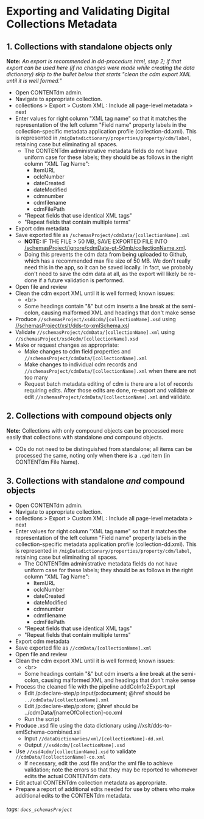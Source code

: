 # Exporting and Validating Digital Collections Metadata

## 1. Collections with standalone objects only
**Note:** *An export is recommended in dd-procedure.html, step 2; if that export can be used here (if no changes were made while creating the data dictionary) skip to the bullet below that starts "clean the cdm export XML until it is well formed."* 
- Open CONTENTdm admin.
- Navigate to appropriate collection.
- collections > Export > Custom XML : Include all page-level metadata > next
- Enter values for right column "XML tag name" so that it matches the representation of the left column "Field name" property labels in the collection-specific metadata application profile (collection-dd.xml). This is represented in `/migDatadictionary/properties/property/cdm/label`, retaining case but eliminating all spaces.
    - The CONTENTdm administrative metadata fields do not have uniform case for these labels; they should be as follows in the right column "XML Tag Name":
        - ItemURL
        - oclcNumber
        - dateCreated
        - dateModified
        - cdmnumber
        - cdmfilename
        - cdmFilePath
    - "Repeat fields that use identical XML tags"
    - "Repeat fields that contain multiple terms"
- Export cdm metadata
- Save exported file as `/schemasProject/cdmData/[collectionName].xml`
    - **NOTE:** IF THE FILE > 50 MB, SAVE EXPORTED FILE INTO [/schemasProject/ignore/cdmDate-gt-50mb/collectionName.xml]().
    - Doing this prevents the cdm data from being uploaded to Github, which has a recommended max file size of 50 MB. We don't really need this in the app, so it can be saved locally. In fact, we probably don't need to save the cdm data at all, as the export will likely be re-done if a future validation is performed.
- Open file and review
- Clean the cdm export XML until it is well formed; known issues:
    - \<br\>
    - Some headings contain "&" but cdm inserts a line break at the semi-colon, causing malformed XML and headings that don't make sense
- Produce `//schemasProject/xsd4cdm/[collectionName].xsd` using [//schemasProject/xslt/dds-to-xmlSchema.xsl]()
- Validate `//schemasProject/cdmData/[collectionName].xml` using `//schemasProject/xsd4cdm/[collectionName].xsd`
- Make or request changes as appropriate:
    - Make changes to cdm field properties and `//schemasProject/cdmData/[collectionName].xml`
    - Make changes to individual cdm records and `//schemasProject/cdmData/[collectionName].xml` when there are not too many
    - Request batch metadata editing of cdm is there are a lot of records requiring edits. After those edits are done, re-export and validate or edit `//schemasProject/cdmData/[collectionName].xml` and validate.

## 2. Collections with compound objects only
**Note:** Collections with only compound objects can be processed more easily that collections with standalone *and* compound objects.

- COs do not need to be distinguished from standalone; all items can be processed the same, noting only when there is a `.cpd` item (in CONTENTdm File Name).

## 3. Collections with standalone *and* compound objects
- Open CONTENTdm admin.
- Navigate to appropriate collection.
- collections > Export > Custom XML : Include all page-level metadata > next
- Enter values for right column "XML tag name" so that it matches the representation of the left column "Field name" property labels in the collection-specific metadata application profile (collection-dd.xml). This is represented in `/migDatadictionary/properties/property/cdm/label`, retaining case but eliminating all spaces.
    - The CONTENTdm administrative metadata fields do not have uniform case for these labels; they should be as follows in the right column "XML Tag Name":
        - ItemURL
        - oclcNumber
        - dateCreated
        - dateModified
        - cdmnumber
        - cdmfilename
        - cdmFilePath
    - "Repeat fields that use identical XML tags"
    - "Repeat fields that contain multiple terms"
- Export cdm metadata
- Save exported file as `//cdmData/[collectionName].xml`
- Open file and review
- Clean the cdm export XML until it is well formed; known issues:
    - \<br\>
    - Some headings contain "&" but cdm inserts a line break at the semi-colon, causing malformed XML and headings that don't make sense
- Process the cleaned file with the pipeline addCoInfo2Export.xpl
    - Edit /p:declare-step/p:input/p:document; @href should be `../cdmData/[collectionName].xml`
    - Edit /p:declare-step/p:store; @href should be ../cdmData/[nameOfCollection]-co.xml
    - Run the script
- Produce .xsd file using the data dictionary using //xslt/dds-to-xmlSchema-combined.xsl
    - Input `//dataDictionaries/xml/[collectionName]-dd.xml`
    - Output `//xsd4cdm/[collectionName].xsd`
- Use `//xsd4cdm/[collectionName].xsd` to validate `//cdmData/[collectionName]-co.xml`
    - If necessary, edit the .xsd file and/or the xml file to achieve validation; note the errors so that they may be reported to whomever edits the actual CONTENTdm data.
- Edit actual CONTENTdm collection metadata as appropriate.
- Prepare a report of additional edits needed for use by others who make additional edits to the CONTENTdm metadata.

###### tags: `docs_schemasProject`
